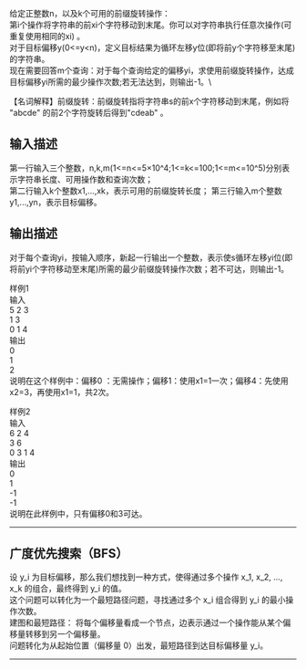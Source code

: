给定正整数n，以及k个可用的前缀旋转操作：\
第i个操作将字符串的前xi个字符移动到末尾。你可以对字符串执行任意次操作(可重复使用相同的xi) 。\
对于目标偏移y(0<=y<n)，定义目标结果为循环左移y位(即将前y个字符移至末尾)的字符串。\
现在需要回答m个查询：对于每个查询给定的偏移yi，求使用前缀旋转操作，达成目标偏移yi所需的最少操作次数;若无法达到，则输出-1。\

【名词解释】前缀旋转：前缀旋转指将字符串s的前x个字符移动到末尾，例如将 "abcde" 的前2个字符旋转后得到"cdeab" 。
## 输入描述
第一行输入三个整数，n,k,m(1<=n<=5×10^4;1<=k<=100;1<=m<=10^5)分别表示字符串长度、可用操作数和查询次数；\
第二行输入k个整数x1,...,xk，表示可用的前缀旋转长度；
第三行输入m个整数y1,...,yn，表示目标偏移。

## 输出描述
对于每个查询yi，按输入顺序，新起一行输出一个整数，表示使s循环左移yi位(即将前yi个字符移动至末尾)所需的最少前缀旋转操作次数；若不可达，则输出-1。

样例1\
输入\
5 2 3\
1 3\
0 1 4\
输出\
0\
1\
2\
说明在这个样例中：偏移0 ：无需操作；偏移1：使用x1=1一次；偏移4：先使用x2=3，再使用x1=1，共2次。

样例2\
输入\
6 2 4\
3 6\
0 3 1 4\
输出\
0\
1\
-1\
-1\
说明在此样例中，只有偏移0和3可达。

---
## 广度优先搜索（BFS）
设 y_i 为目标偏移，那么我们想找到一种方式，使得通过多个操作 x_1, x_2, ..., x_k 的组合，最终得到 y_i 的值。\
这个问题可以转化为一个最短路径问题，寻找通过多个 x_i 组合得到 y_i 的最小操作次数。\
建图和最短路径： 将每个偏移量看成一个节点，边表示通过一个操作能从某个偏移量转移到另一个偏移量。\
问题转化为从起始位置（偏移量 0）出发，最短路径到达目标偏移量 y_i。

---
```cpp


